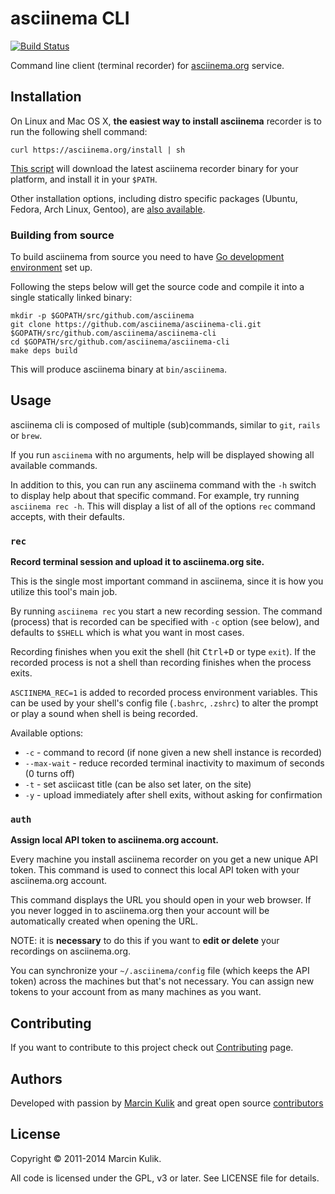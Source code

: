 # asciinema CLI

[![Build Status](https://travis-ci.org/asciinema/asciinema-cli.svg?branch=master)](https://travis-ci.org/asciinema/asciinema-cli)

Command line client (terminal recorder) for
[asciinema.org](https://asciinema.org) service.

## Installation

On Linux and Mac OS X, __the easiest way to install asciinema__ recorder is to
run the following shell command:

    curl https://asciinema.org/install | sh

[This script](https://asciinema.org/install) will download the latest asciinema
recorder binary for your platform, and install it in your `$PATH`.

Other installation options, including distro specific packages (Ubuntu, Fedora,
Arch Linux, Gentoo), are [also
available](https://asciinema.org/docs/installation).

### Building from source

To build asciinema from source you need to have
[Go development environment](http://golang.org/doc/install) set up.

Following the steps below will get the source code and compile it into a single
statically linked binary:

    mkdir -p $GOPATH/src/github.com/asciinema
    git clone https://github.com/asciinema/asciinema-cli.git $GOPATH/src/github.com/asciinema/asciinema-cli
    cd $GOPATH/src/github.com/asciinema/asciinema-cli
    make deps build

This will produce asciinema binary at `bin/asciinema`.

## Usage

asciinema cli is composed of multiple (sub)commands, similar to `git`,
`rails` or `brew`.

If you run `asciinema` with no arguments, help will be displayed showing all
available commands.

In addition to this, you can run any asciinema command with the `-h` switch
to display help about that specific command. For example, try running
`asciinema rec -h`. This will display a list of all of the options `rec`
command accepts, with their defaults.

### `rec`

__Record terminal session and upload it to asciinema.org site.__

This is the single most important command in asciinema, since it is how you
utilize this tool's main job.

By running `asciinema rec` you start a new recording session. The command
(process) that is recorded can be specified with `-c` option (see below), and
defaults to `$SHELL` which is what you want in most cases.

Recording finishes when you exit the shell (hit <kbd>Ctrl+D</kbd> or type
`exit`). If the recorded process is not a shell than recording finishes when
the process exits.

`ASCIINEMA_REC=1` is added to recorded process environment variables. This
can be used by your shell's config file (`.bashrc`, `.zshrc`) to alter the
prompt or play a sound when shell is being recorded.

Available options:

* `-c` - command to record (if none given a new shell instance is recorded)
* `--max-wait` - reduce recorded terminal inactivity to maximum of <max-wait> seconds (0 turns off)
* `-t` - set asciicast title (can be also set later, on the site)
* `-y` - upload immediately after shell exits, without asking for confirmation

### `auth`

__Assign local API token to asciinema.org account.__

Every machine you install asciinema recorder on you get a new unique API
token. This command is used to connect this local API token with your
asciinema.org account.

This command displays the URL you should open in your web browser. If you
never logged in to asciinema.org then your account will be automatically
created when opening the URL.

NOTE: it is __necessary__ to do this if you want to __edit or delete__ your
recordings on asciinema.org.

You can synchronize your `~/.asciinema/config` file (which keeps the API
token) across the machines but that's not necessary. You can assign new
tokens to your account from as many machines as you want.

## Contributing

If you want to contribute to this project check out
[Contributing](https://asciinema.org/contributing) page.

## Authors

Developed with passion by [Marcin Kulik](http://ku1ik.com) and great open
source [contributors](https://github.com/asciinema/asciinema-cli/contributors)

## License

Copyright &copy; 2011-2014 Marcin Kulik.

All code is licensed under the GPL, v3 or later. See LICENSE file for details.
